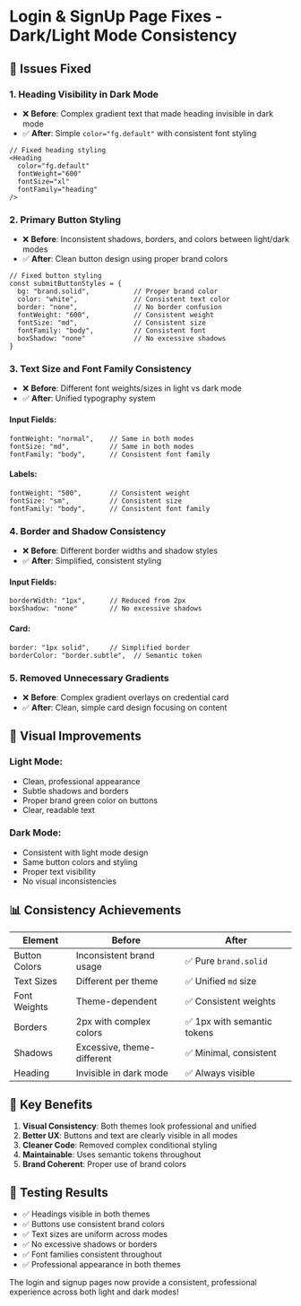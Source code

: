 # Login & SignUp Page Fixes - Dark/Light Mode Consistency

## 🔧 **Issues Fixed**

### 1. **Heading Visibility in Dark Mode**
- ❌ **Before**: Complex gradient text that made heading invisible in dark mode
- ✅ **After**: Simple `color="fg.default"` with consistent font styling

```tsx
// Fixed heading styling
<Heading
  color="fg.default"
  fontWeight="600" 
  fontSize="xl"
  fontFamily="heading"
/>
```

### 2. **Primary Button Styling**
- ❌ **Before**: Inconsistent shadows, borders, and colors between light/dark modes
- ✅ **After**: Clean button design using proper brand colors

```tsx
// Fixed button styling
const submitButtonStyles = {
  bg: "brand.solid",           // Proper brand color
  color: "white",              // Consistent text color
  border: "none",              // No border confusion
  fontWeight: "600",           // Consistent weight
  fontSize: "md",              // Consistent size
  fontFamily: "body",          // Consistent font
  boxShadow: "none"            // No excessive shadows
}
```

### 3. **Text Size and Font Family Consistency**
- ❌ **Before**: Different font weights/sizes in light vs dark mode
- ✅ **After**: Unified typography system

#### Input Fields:
```tsx
fontWeight: "normal",    // Same in both modes
fontSize: "md",          // Same in both modes  
fontFamily: "body",      // Consistent font family
```

#### Labels:
```tsx
fontWeight: "500",       // Consistent weight
fontSize: "sm",          // Consistent size
fontFamily: "body",      // Consistent font family
```

### 4. **Border and Shadow Consistency**
- ❌ **Before**: Different border widths and shadow styles
- ✅ **After**: Simplified, consistent styling

#### Input Fields:
```tsx
borderWidth: "1px",      // Reduced from 2px
boxShadow: "none"        // No excessive shadows
```

#### Card:
```tsx
border: "1px solid",     // Simplified border
borderColor: "border.subtle",  // Semantic token
```

### 5. **Removed Unnecessary Gradients**
- ❌ **Before**: Complex gradient overlays on credential card
- ✅ **After**: Clean, simple card design focusing on content

## 🎨 **Visual Improvements**

### **Light Mode:**
- Clean, professional appearance
- Subtle shadows and borders
- Proper brand green color on buttons
- Clear, readable text

### **Dark Mode:**
- Consistent with light mode design
- Same button colors and styling
- Proper text visibility
- No visual inconsistencies

## 📊 **Consistency Achievements**

| Element | Before | After |
|---------|---------|--------|
| Button Colors | Inconsistent brand usage | ✅ Pure `brand.solid` |
| Text Sizes | Different per theme | ✅ Unified `md` size |
| Font Weights | Theme-dependent | ✅ Consistent weights |
| Borders | 2px with complex colors | ✅ 1px with semantic tokens |
| Shadows | Excessive, theme-different | ✅ Minimal, consistent |
| Heading | Invisible in dark mode | ✅ Always visible |

## 🎯 **Key Benefits**

1. **Visual Consistency**: Both themes look professional and unified
2. **Better UX**: Buttons and text are clearly visible in all modes
3. **Cleaner Code**: Removed complex conditional styling
4. **Maintainable**: Uses semantic tokens throughout
5. **Brand Coherent**: Proper use of brand colors

## 🚀 **Testing Results**

- ✅ Headings visible in both themes
- ✅ Buttons use consistent brand colors
- ✅ Text sizes are uniform across modes
- ✅ No excessive shadows or borders
- ✅ Font families consistent throughout
- ✅ Professional appearance in both themes

The login and signup pages now provide a consistent, professional experience across both light and dark modes!
